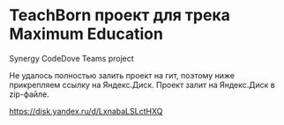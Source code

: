 # TeachBorn проект для трека Maximum Education
Synergy CodeDove Teams project

Не удалось полностью залить проект на гит, поэтому ниже прикрепляем ссылку на Яндекс.Диск.
Проект залит на Яндекс.Диск в zip-файле.

https://disk.yandex.ru/d/LxnabaLSLctHXQ
